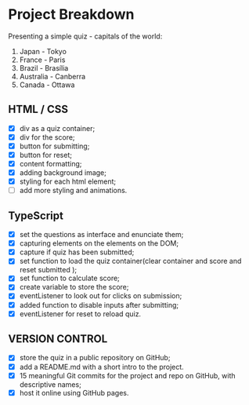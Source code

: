# Project Breakdown

Presenting a simple quiz - capitals of the world:

1. Japan - Tokyo
2. France - Paris
3. Brazil - Brasília
4. Australia - Canberra
5. Canada - Ottawa

## HTML / CSS

-   [x] div as a quiz container;
-   [x] div for the score;
-   [x] button for submitting;
-   [x] button for reset;
-   [x] content formatting;
-   [x] adding background image;
-   [x] styling for each html element;
-   [ ] add more styling and animations.

## TypeScript

-   [x] set the questions as interface and enunciate them;
-   [x] capturing elements on the elements on the DOM;
-   [x] capture if quiz has been submitted;
-   [x] set function to load the quiz container(clear container and score and reset submitted );
-   [x] set function to calculate score;
-   [x] create variable to store the score;
-   [x] eventListener to look out for clicks on submission;
-   [x] added function to disable inputs after submitting;
-   [x] eventListener for reset to reload quiz.

## VERSION CONTROL

-   [x] store the quiz in a public repository on GitHub;
-   [x] add a README.md with a short intro to the project.
-   [x] 15 meaningful Git commits for the project and repo on GitHub, with descriptive names;
-   [x] host it online using GitHub pages.
